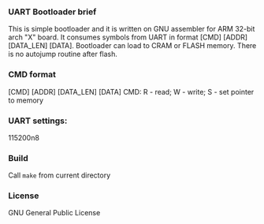 ### UART Bootloader brief
This is simple bootloader and it is written on GNU assembler for ARM 32-bit arch "X" board.
It consumes symbols from UART in format [CMD] [ADDR] [DATA_LEN] [DATA]. Bootloader can load to CRAM or FLASH memory.
There is no autojump routine after flash.

### CMD format
[CMD] [ADDR] [DATA_LEN] [DATA]
CMD: R - read;
     W - write;
     S - set pointer to memory

### UART settings: 
115200n8

### Build
Call ```make``` from current directory

### License
GNU General Public License



